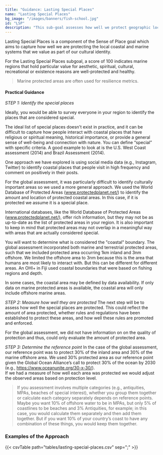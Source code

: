 ```yaml
---
title: "Guidance: Lasting Special Places"
name: "Lasting Special Places"
bg_image: "/images/banners/fish-school.jpg"
id: "LSP"
description: "This sub-goal assesses how well we protect geographic locations that hold particular value for aesthetic, spiritual, cultural, recreational, or existence reasons."
---
```


Lasting Special Places is a component of the Sense of Place goal which aims to capture how well we are protecting the local coastal and marine systems that we value as part of our cultural identity. 

For the Lasting Special Places subgoal, a score of 100 indicates marine regions that hold particular value for aesthetic, spiritual, cultural, recreational or existence reasons are well-protected and healthy. 

> Marine protected areas are often used for resilience metrics.

#### Practical Guidance
*_STEP 1: Identify the special places_*

Ideally, you would be able to survey everyone in your region to identify the places that are considered special.

The ideal list of special places doesn't exist in practice, and it can be difficult to capture how people interact with coastal places that have religious or spiritual meaning, historical importance, or provide a general sense of well-being and connection with nature. You can define “special” with specific criteria. A good example to look at is the U.S. West Coast assessment (2014) and Brazil Assessment (2014).

One approach we have explored is using social media data (e.g., Instagram, Twitter) to identify coastal places that people visit in high frequency and comment on positively in their posts.  

For the global assessment, it was particularly difficult to identify culturally important areas so we used a more general approach.  We used the World Database of Protected Areas (www.protectedplanet.net/) to identify the amount and location of protected coastal areas. In this case, if it is protected we assume it is a special place.  

International databases, like the World Database of Protected Areas (www.protectedplanet.net/), offer rich information, but they may not be as up-to-date as the list of protected areas in your region. It is also important to keep in mind that protected areas may not overlap in a meaningful way with areas that are actually considered special.  

You will want to determine what is considered the "coastal" boundary.  The global assessment incorporated both marine and terrestrial protected areas, such that we included protected area occurring 1km inland and 3nm offshore. We limited the offshore area to 3nm because this is the area that humans are most likely to interact with. But this can be different for different areas. An OHI+ in Fiji used coastal boundaries that were based on fishing regions and depth.

In some cases, the coastal area may be defined by data availability. If only data on marine protected areas is available, the coastal area will only include offshore marine areas.


*_STEP 2: Measure how well they are protected_*
The next step will be to assess how well the special places are protected. This could reflect the amount of area protected, whether rules and regulations have been established to protect these areas, and how well these rules are promoted and enforced. 

For the global assessment, we did not have information on on the quality of protection and thus, could only evaluate the amount of protected area. 

*_STEP 3: Determine the reference point_*
In the case of the global assessment, our reference point was to protect 30% of the inland area and 30% of the marine offshore area. We used 30% protected area as our reference point given the Global Ocean Alliance’s call to protect 30% of the ocean by 2030 (e.g., https://www.oceanunite.org/30-x-30/).  
If we had a measure of how well each area was protected we would adjust the observed areas based on protection level.

> If you assessment involves multiple categories (e.g., antiquities, MPAs, beaches of special interest), whether you group them together or calculate each category separately depends on reference points. Maybe you want 10% of offshore water to be in MPAs, but only 5% of coastlines to be beaches and 3% Antiquities, for example; in this case, you would calculate them separately and then add them together. But if you want 10% of your country’s coast to have any combination of these things, you would keep them together.

### Examples of the Approach
{{< csvTable path="tables/lasting-special-places.csv" sep=";" >}}
